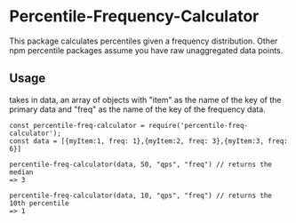 # Percentile-Frequency-Calculator

This package calculates percentiles given a frequency distribution. Other npm percentile packages assume you have raw unaggregated data points.

## Usage
takes in data, an array of objects with "item" as the name of the key of the primary data and "freq" as the name of the key of the frequency data.

```
const percentile-freq-calculator = require('percentile-freq-calculator');
const data = [{myItem:1, freq: 1},{myItem:2, freq: 3},{myItem:3, freq: 6}]

percentile-freq-calculator(data, 50, "qps", "freq") // returns the median
=> 3

percentile-freq-calculator(data, 10, "qps", "freq") // returns the 10th percentile
=> 1


```
